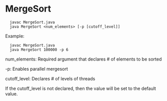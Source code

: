 # MergeSort


```console
  javac MergeSort.java
  java MergeSort <num_elements> [-p [cutoff_level]]
```

Example:

```console
  javac MergeSort.java
  java MergeSort 100000 -p 6
```

num_elements: Required argument that declares # of elements to be sorted

-p: Enables parallel mergesort

cutoff_level: Declares # of levels of threads 

If the cutoff_level is not declared, then the value will be set to the default value.
